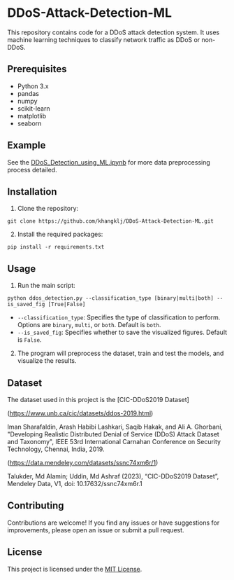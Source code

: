 # DDoS-Attack-Detection-ML

This repository contains code for a DDoS attack detection system. It uses machine learning techniques to classify network traffic as DDoS or non-DDoS.

## Prerequisites

- Python 3.x
- pandas
- numpy
- scikit-learn
- matplotlib
- seaborn


## Example

See the [DDoS_Detection_using_ML.ipynb](https://github.com/khangklj/DDoS-Attack-Detection-ML/tree/main/examples/DDoS_Detection_using_ML.ipynb) for more data preprocessing process detailed.

## Installation

1. Clone the repository:
```
git clone https://github.com/khangklj/DDoS-Attack-Detection-ML.git
```


2. Install the required packages:
```
pip install -r requirements.txt
```


## Usage

1. Run the main script:

```
python ddos_detection.py --classification_type [binary|multi|both] --is_saved_fig [True|False]
```

- `--classification_type`: Specifies the type of classification to perform. Options are `binary`, `multi`, or `both`. Default is `both`.
- `--is_saved_fig`: Specifies whether to save the visualized figures. Default is `False`.

2. The program will preprocess the dataset, train and test the models, and visualize the results.

## Dataset

The dataset used in this project is the [CIC-DDoS2019 Dataset]

(https://www.unb.ca/cic/datasets/ddos-2019.html)

Iman Sharafaldin, Arash Habibi Lashkari, Saqib Hakak, and Ali A. Ghorbani, "Developing Realistic Distributed Denial of Service (DDoS) Attack Dataset and Taxonomy", IEEE 53rd International Carnahan Conference on Security Technology, Chennai, India, 2019.

(https://data.mendeley.com/datasets/ssnc74xm6r/1)

Talukder, Md Alamin; Uddin, Md Ashraf (2023), “CIC-DDoS2019 Dataset”, Mendeley Data, V1, doi: 10.17632/ssnc74xm6r.1


## Contributing

Contributions are welcome! If you find any issues or have suggestions for improvements, please open an issue or submit a pull request.

## License

This project is licensed under the [MIT License](LICENSE).
